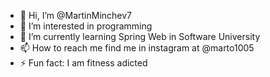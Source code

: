- 👋 Hi, I’m @MartinMinchev7
- 👀 I’m interested in programming
- 🌱 I’m currently learning Spring Web in Software University
- 📫 How to reach me find me in instagram at @marto1005
- ⚡ Fun fact: I am fitness adicted
<!---
MartinMinchev7/MartinMinchev7 is a ✨ special ✨ repository because its `README.md` (this file) appears on your GitHub profile.
You can click the Preview link to take a look at your changes.
--->
